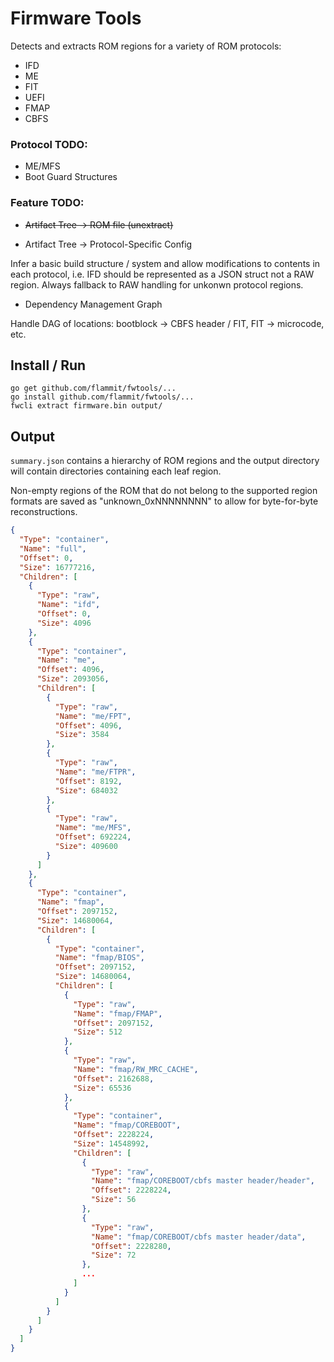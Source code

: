 # Firmware Tools

Detects and extracts ROM regions for a variety of ROM protocols:

* IFD
* ME
* FIT
* UEFI
* FMAP
* CBFS

### Protocol TODO: 
* ME/MFS
* Boot Guard Structures

### Feature TODO:
* ~~Artifact Tree -> ROM file (unextract)~~

* Artifact Tree -> Protocol-Specific Config

Infer a basic build structure / system and allow modifications to
contents in each protocol, i.e. IFD should be represented as a
JSON struct not a RAW region.  Always fallback to RAW handling
for unkonwn protocol regions.

* Dependency Management Graph

Handle DAG of locations: bootblock -> CBFS header / FIT, 
FIT -> microcode, etc.

## Install / Run

```
go get github.com/flammit/fwtools/...
go install github.com/flammit/fwtools/...
fwcli extract firmware.bin output/
```

## Output

`summary.json` contains a hierarchy of ROM regions and the output
directory will contain directories containing each leaf region.

Non-empty regions of the ROM that do not belong to the supported
region formats are saved as "unknown_0xNNNNNNNN" to allow for
byte-for-byte reconstructions.

```json
{
  "Type": "container",
  "Name": "full",
  "Offset": 0,
  "Size": 16777216,
  "Children": [
    {
      "Type": "raw",
      "Name": "ifd",
      "Offset": 0,
      "Size": 4096
    },
    {
      "Type": "container",
      "Name": "me",
      "Offset": 4096,
      "Size": 2093056,
      "Children": [
        {
          "Type": "raw",
          "Name": "me/FPT",
          "Offset": 4096,
          "Size": 3584
        },
        {
          "Type": "raw",
          "Name": "me/FTPR",
          "Offset": 8192,
          "Size": 684032
        },
        {
          "Type": "raw",
          "Name": "me/MFS",
          "Offset": 692224,
          "Size": 409600
        }
      ]
    },
    {
      "Type": "container",
      "Name": "fmap",
      "Offset": 2097152,
      "Size": 14680064,
      "Children": [
        {
          "Type": "container",
          "Name": "fmap/BIOS",
          "Offset": 2097152,
          "Size": 14680064,
          "Children": [
            {
              "Type": "raw",
              "Name": "fmap/FMAP",
              "Offset": 2097152,
              "Size": 512
            },
            {
              "Type": "raw",
              "Name": "fmap/RW_MRC_CACHE",
              "Offset": 2162688,
              "Size": 65536
            },
            {
              "Type": "container",
              "Name": "fmap/COREBOOT",
              "Offset": 2228224,
              "Size": 14548992,
              "Children": [
                {
                  "Type": "raw",
                  "Name": "fmap/COREBOOT/cbfs master header/header",
                  "Offset": 2228224,
                  "Size": 56
                },
                {
                  "Type": "raw",
                  "Name": "fmap/COREBOOT/cbfs master header/data",
                  "Offset": 2228280,
                  "Size": 72
                },
                ...
              ]
            }
          ]
        }
      ]
    }
  ]
}

```
